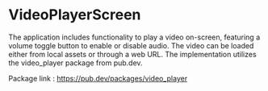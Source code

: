 # VideoPlayerScreen
The application includes functionality to play a video on-screen, featuring a volume toggle button to enable or disable audio. The video can be loaded either from local assets or through a web URL. The implementation utilizes the video_player package from pub.dev.

Package link : https://pub.dev/packages/video_player
